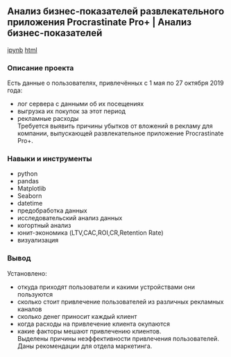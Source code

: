 ## Анализ бизнес-показателей развлекательного приложения Procrastinate Pro+ |  Анализ бизнес-показателей  
[ipynb]() [html](https://raw.githubusercontent.com/moseevaevgeniya/-yandex_praktikum/main/6.Анализ%20бизнес-показателей/app_analysis.html)
### Описание проекта   
Есть данные о пользователях, привлечённых с 1 мая по 27 октября 2019 года:    
- лог сервера с данными об их посещениях   
- выгрузка их покупок за этот период   
- рекламные расходы   
Требуется выявить причины убытков от вложений в рекламу для компании, выпускающей развлекательное приложение Procrastinate Pro+.  
### Навыки и инструменты  
- python  
- pandas  
- Matplotlib  
- Seaborn   
- datetime  
- предобработка данных  
- исследовательский анализ данных   
- когортный анализ    
- юнит-экономика (LTV,CAC,ROI,CR,Retention Rate)  
- визуализация  
### Вывод  
Установлено:  
- откуда приходят пользователи и какими устройствами они пользуются  
- сколько стоит привлечение пользователей из различных рекламных каналов   
- сколько денег приносит каждый клиент  
- когда расходы на привлечение клиента окупаются  
- какие факторы мешают привлечению клиентов.  
Выделены причины неэффективности привлечения пользователей.  
Даны рекомендации для отдела маркетинга.  
